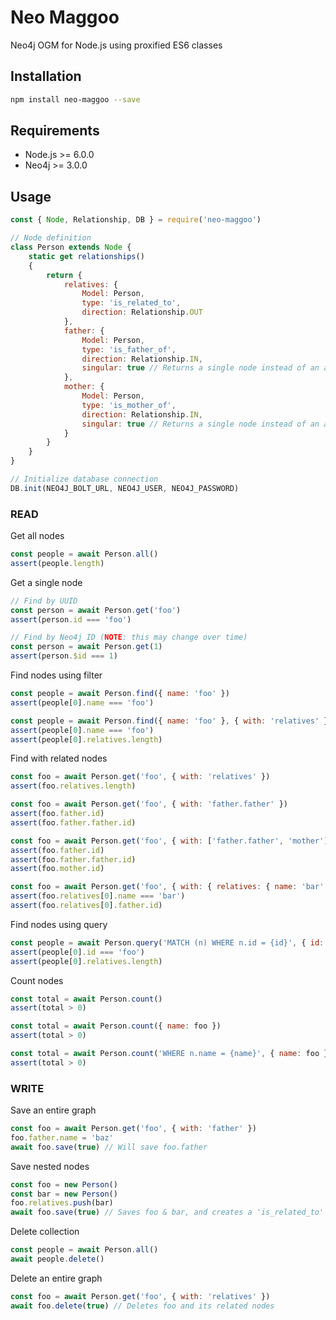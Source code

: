 # Neo Maggoo

Neo4j OGM for Node.js using proxified ES6 classes

## Installation

```sh
npm install neo-maggoo --save
```

## Requirements
- Node.js >= 6.0.0
- Neo4j >= 3.0.0

## Usage

```js
const { Node, Relationship, DB } = require('neo-maggoo')

// Node definition
class Person extends Node {
    static get relationships()
    {
        return {
            relatives: {
                Model: Person,
                type: 'is_related_to',
                direction: Relationship.OUT
            },
            father: {
                Model: Person,
                type: 'is_father_of',
                direction: Relationship.IN,
                singular: true // Returns a single node instead of an array
            },
            mother: {
                Model: Person,
                type: 'is_mother_of',
                direction: Relationship.IN,
                singular: true // Returns a single node instead of an array
            }
        }
    }
}

// Initialize database connection
DB.init(NEO4J_BOLT_URL, NEO4J_USER, NEO4J_PASSWORD)
```


### READ

Get all nodes
```js
const people = await Person.all()
assert(people.length)
```

Get a single node
```js
// Find by UUID
const person = await Person.get('foo')
assert(person.id === 'foo')
```
```js
// Find by Neo4j ID (NOTE: this may change over time)
const person = await Person.get(1)
assert(person.$id === 1)
```

Find nodes using filter
```js
const people = await Person.find({ name: 'foo' })
assert(people[0].name === 'foo')
```
```js
const people = await Person.find({ name: 'foo' }, { with: 'relatives' })
assert(people[0].name === 'foo')
assert(people[0].relatives.length)
```

Find with related nodes
```js
const foo = await Person.get('foo', { with: 'relatives' })
assert(foo.relatives.length)
```
```js
const foo = await Person.get('foo', { with: 'father.father' })
assert(foo.father.id)
assert(foo.father.father.id)
```
```js
const foo = await Person.get('foo', { with: ['father.father', 'mother'] })
assert(foo.father.id)
assert(foo.father.father.id)
assert(foo.mother.id)
```
```js
const foo = await Person.get('foo', { with: { relatives: { name: 'bar' }, 'relatives.father': true } })
assert(foo.relatives[0].name === 'bar')
assert(foo.relatives[0].father.id)
```

Find nodes using query
```js
const people = await Person.query('MATCH (n) WHERE n.id = {id}', { id: foo }, { with: 'relatives' })
assert(people[0].id === 'foo')
assert(people[0].relatives.length)
```

Count nodes
```js
const total = await Person.count()
assert(total > 0)
```
```js
const total = await Person.count({ name: foo })
assert(total > 0)
```
```js
const total = await Person.count('WHERE n.name = {name}', { name: foo })
assert(total > 0)
```

### WRITE

Save an entire graph
```js
const foo = await Person.get('foo', { with: 'father' })
foo.father.name = 'baz'
await foo.save(true) // Will save foo.father
```

Save nested nodes
```js
const foo = new Person()
const bar = new Person()
foo.relatives.push(bar)
await foo.save(true) // Saves foo & bar, and creates a 'is_related_to' relationship
```

Delete collection
```js
const people = await Person.all()
await people.delete()
```

Delete an entire graph
```js
const foo = await Person.get('foo', { with: 'relatives' })
await foo.delete(true) // Deletes foo and its related nodes
```
